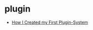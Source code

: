 # plugin 

- [How I Created my First Plugin-System](https://dev.to/trendschau/how-i-created-my-first-plugin-system--400)